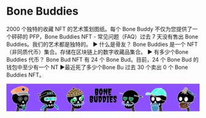 # Bone Buddies

2000 个独特的收藏 NFT 的艺术策划图纸。每个 Bone Buddy 不仅为您提供了一个砰砰的 PFP，Bone Buddies NFT - 常见问题（FAQ）过去 7 天没有售出 Bone Buddies。我们的艺术都是独特的。
▶ 什么是骨友？
Bone Buddies 是一个 NFT（非同质代币）集合。存储在区块链上的数字收藏品集合。
▶ 有多少个Bone Buddies 代币？
Bone Bud NFT 有 24 个 Bone Bud。目前，24 个 Bone Bud 的钱包中至少有一个 NT
▶最近死了多少个Bone Bu
过去 30 个卖出 0 个 Bone Buddies NFT。

![nft](unnamed.png)
